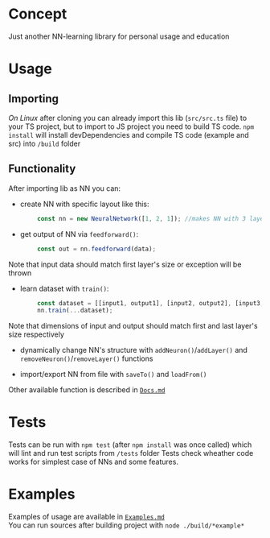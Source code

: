 # Concept

Just another NN-learning library for personal usage and education

# Usage

## Importing

*On Linux* after cloning you can already import this lib (`src/src.ts` file) to your TS project, but to import to JS project you need to build TS code.
`npm install` will install devDependencies and compile TS code (example and src) into `/build` folder

## Functionality

After importing lib as NN you can:

- create NN with specific layout like this:
```typescript
        const nn = new NeuralNetwork([1, 2, 1]); //makes NN with 3 layers with 1, 2 and 1 neuron respectively
```
- get output of NN via `feedforward()`:
```typescript
        const out = nn.feedforward(data);
```
Note that input data should match first layer's size or exception will be thrown

- learn dataset with `train()`:
```typescript
        const dataset = [[input1, output1], [input2, output2], [input3, output3],...];
        nn.train(...dataset);
```
Note that dimensions of input and output should match first and last layer's size respectively
    
- dynamically change NN's structure with `addNeuron()`/`addLayer()` and `removeNeuron()`/`removeLayer()` functions

- import/export NN from file with `saveTo()` and `loadFrom()`

Other available function is described in [`Docs.md`](https://github.com/gidra5/NN3/blob/master/Docs.md)

# Tests

Tests can be run with `npm test` (after `npm install` was once called) which will lint and run test scripts from `/tests` folder
Tests check wheather code works for simplest case of NNs and some features.

# Examples

Examples of usage are available in [`Examples.md`](https://github.com/gidra5/NN3/blob/master/Examples.md)  
You can run sources after building project with `node ./build/*example*`

